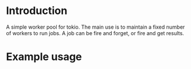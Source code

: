 # Introduction
A simple worker pool for tokio. The main use is to maintain a fixed number of workers
to run jobs. A job can be fire and forget, or fire and get results.

# Example usage
```rust

```

